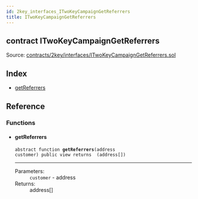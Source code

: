 ```yaml
---
id: 2key_interfaces_ITwoKeyCampaignGetReferrers
title: ITwoKeyCampaignGetReferrers
---
```


<div class="contract-doc"><div class="contract"><h2 class="contract-header"><span class="contract-kind">contract</span> ITwoKeyCampaignGetReferrers</h2><div class="source">Source: <a href="https://github.com/2keynet/web3-alpha/blob/v0.0.3/contracts/2key/interfaces/ITwoKeyCampaignGetReferrers.sol" target="_blank">contracts/2key/interfaces/ITwoKeyCampaignGetReferrers.sol</a></div></div><div class="index"><h2>Index</h2><ul><li><a href="2key_interfaces_ITwoKeyCampaignGetReferrers.html#getReferrers">getReferrers</a></li></ul></div><div class="reference"><h2>Reference</h2><div class="functions"><h3>Functions</h3><ul><li><div class="item function"><span id="getReferrers" class="anchor-marker"></span><h4 class="name">getReferrers</h4><div class="body"><code class="signature"><span>abstract </span>function <strong>getReferrers</strong><span>(address customer) </span><span>public </span><span>view </span><span>returns  (address[]) </span></code><hr/><dl><dt><span class="label-parameters">Parameters:</span></dt><dd><div><code>customer</code> - address</div></dd><dt><span class="label-return">Returns:</span></dt><dd>address[]</dd></dl></div></div></li></ul></div></div></div>
